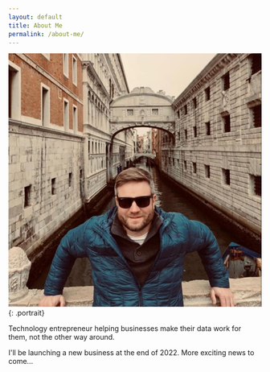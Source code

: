 ```yaml
---
layout: default
title: About Me
permalink: /about-me/
---
```


![Portrait](/assets/img/portrait.jpg){: .portrait}

Technology entrepreneur helping businesses make their data work for them, not the other way around.

I'll be launching a new business at the end of 2022. More exciting news to come...
